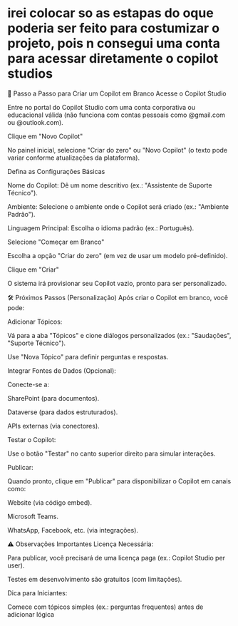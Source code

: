 # irei colocar so as estapas do oque poderia ser feito para costumizar o projeto, pois n consegui uma conta para acessar diretamente o copilot studios


📌 Passo a Passo para Criar um Copilot em Branco
Acesse o Copilot Studio

Entre no portal do Copilot Studio com uma conta corporativa ou educacional válida (não funciona com contas pessoais como @gmail.com ou @outlook.com).

Clique em "Novo Copilot"

No painel inicial, selecione "Criar do zero" ou "Novo Copilot" (o texto pode variar conforme atualizações da plataforma).

Defina as Configurações Básicas

Nome do Copilot: Dê um nome descritivo (ex.: "Assistente de Suporte Técnico").

Ambiente: Selecione o ambiente onde o Copilot será criado (ex.: "Ambiente Padrão").

Linguagem Principal: Escolha o idioma padrão (ex.: Português).

Selecione "Começar em Branco"

Escolha a opção "Criar do zero" (em vez de usar um modelo pré-definido).

Clique em "Criar"

O sistema irá provisionar seu Copilot vazio, pronto para ser personalizado.

🛠️ Próximos Passos (Personalização)
Após criar o Copilot em branco, você pode:

Adicionar Tópicos:

Vá para a aba "Tópicos" e cione diálogos personalizados (ex.: "Saudações", "Suporte Técnico").

Use "Nova Tópico" para definir perguntas e respostas.

Integrar Fontes de Dados (Opcional):

Conecte-se a:

SharePoint (para documentos).

Dataverse (para dados estruturados).

APIs externas (via conectores).

Testar o Copilot:

Use o botão "Testar" no canto superior direito para simular interações.

Publicar:

Quando pronto, clique em "Publicar" para disponibilizar o Copilot em canais como:

Website (via código embed).

Microsoft Teams.

WhatsApp, Facebook, etc. (via integrações).

⚠️ Observações Importantes
Licença Necessária:

Para publicar, você precisará de uma licença paga (ex.: Copilot Studio per user).

Testes em desenvolvimento são gratuitos (com limitações).

Dica para Iniciantes:

Comece com tópicos simples (ex.: perguntas frequentes) antes de adicionar lógica 
